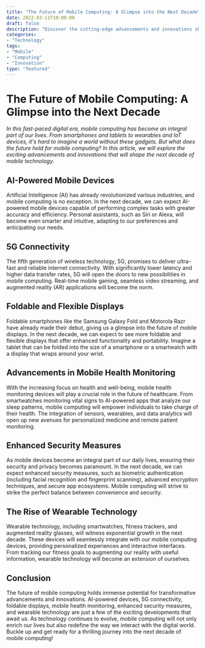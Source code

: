 ```yaml
--- 
title: "The Future of Mobile Computing: A Glimpse into the Next Decade"
date: 2022-03-11T10:00:00
draft: false
description: "Discover the cutting-edge advancements and innovations shaping the future of mobile computing."
categories:
- "Technology"
tags:
- "Mobile"
- "Computing"
- "Innovation"
type: "featured"
---
```


# The Future of Mobile Computing: A Glimpse into the Next Decade

*In this fast-paced digital era, mobile computing has become an integral part of our lives. From smartphones and tablets to wearables and IoT devices, it's hard to imagine a world without these gadgets. But what does the future hold for mobile computing? In this article, we will explore the exciting advancements and innovations that will shape the next decade of mobile technology.*

## AI-Powered Mobile Devices

Artificial Intelligence (AI) has already revolutionized various industries, and mobile computing is no exception. In the next decade, we can expect AI-powered mobile devices capable of performing complex tasks with greater accuracy and efficiency. Personal assistants, such as Siri or Alexa, will become even smarter and intuitive, adapting to our preferences and anticipating our needs.

## 5G Connectivity

The fifth generation of wireless technology, 5G, promises to deliver ultra-fast and reliable internet connectivity. With significantly lower latency and higher data transfer rates, 5G will open the doors to new possibilities in mobile computing. Real-time mobile gaming, seamless video streaming, and augmented reality (AR) applications will become the norm.

## Foldable and Flexible Displays

Foldable smartphones like the Samsung Galaxy Fold and Motorola Razr have already made their debut, giving us a glimpse into the future of mobile displays. In the next decade, we can expect to see more foldable and flexible displays that offer enhanced functionality and portability. Imagine a tablet that can be folded into the size of a smartphone or a smartwatch with a display that wraps around your wrist.

## Advancements in Mobile Health Monitoring

With the increasing focus on health and well-being, mobile health monitoring devices will play a crucial role in the future of healthcare. From smartwatches monitoring vital signs to AI-powered apps that analyze our sleep patterns, mobile computing will empower individuals to take charge of their health. The integration of sensors, wearables, and data analytics will open up new avenues for personalized medicine and remote patient monitoring.

## Enhanced Security Measures

As mobile devices become an integral part of our daily lives, ensuring their security and privacy becomes paramount. In the next decade, we can expect enhanced security measures, such as biometric authentication (including facial recognition and fingerprint scanning), advanced encryption techniques, and secure app ecosystems. Mobile computing will strive to strike the perfect balance between convenience and security.

## The Rise of Wearable Technology

Wearable technology, including smartwatches, fitness trackers, and augmented reality glasses, will witness exponential growth in the next decade. These devices will seamlessly integrate with our mobile computing devices, providing personalized experiences and interactive interfaces. From tracking our fitness goals to augmenting our reality with useful information, wearable technology will become an extension of ourselves.

## Conclusion

The future of mobile computing holds immense potential for transformative advancements and innovations. AI-powered devices, 5G connectivity, foldable displays, mobile health monitoring, enhanced security measures, and wearable technology are just a few of the exciting developments that await us. As technology continues to evolve, mobile computing will not only enrich our lives but also redefine the way we interact with the digital world. Buckle up and get ready for a thrilling journey into the next decade of mobile computing!

